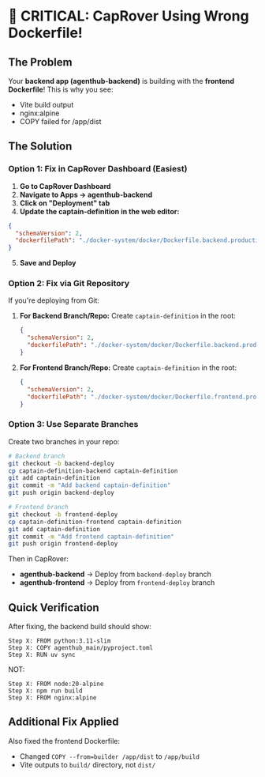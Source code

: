 # 🚨 CRITICAL: CapRover Using Wrong Dockerfile!

## The Problem
Your **backend app (agenthub-backend)** is building with the **frontend Dockerfile**! This is why you see:
- Vite build output
- nginx:alpine 
- COPY failed for /app/dist

## The Solution

### Option 1: Fix in CapRover Dashboard (Easiest)

1. **Go to CapRover Dashboard**
2. **Navigate to Apps → agenthub-backend**
3. **Click on "Deployment" tab**
4. **Update the captain-definition in the web editor:**

```json
{
  "schemaVersion": 2,
  "dockerfilePath": "./docker-system/docker/Dockerfile.backend.production"
}
```

5. **Save and Deploy**

### Option 2: Fix via Git Repository

If you're deploying from Git:

1. **For Backend Branch/Repo:**
   Create `captain-definition` in the root:
   ```json
   {
     "schemaVersion": 2,
     "dockerfilePath": "./docker-system/docker/Dockerfile.backend.production"
   }
   ```

2. **For Frontend Branch/Repo:**
   Create `captain-definition` in the root:
   ```json
   {
     "schemaVersion": 2,
     "dockerfilePath": "./docker-system/docker/Dockerfile.frontend.production"
   }
   ```

### Option 3: Use Separate Branches

Create two branches in your repo:
```bash
# Backend branch
git checkout -b backend-deploy
cp captain-definition-backend captain-definition
git add captain-definition
git commit -m "Add backend captain-definition"
git push origin backend-deploy

# Frontend branch  
git checkout -b frontend-deploy
cp captain-definition-frontend captain-definition
git add captain-definition
git commit -m "Add frontend captain-definition"
git push origin frontend-deploy
```

Then in CapRover:
- **agenthub-backend** → Deploy from `backend-deploy` branch
- **agenthub-frontend** → Deploy from `frontend-deploy` branch

## Quick Verification

After fixing, the backend build should show:
```
Step X: FROM python:3.11-slim
Step X: COPY agenthub_main/pyproject.toml
Step X: RUN uv sync
```

NOT:
```
Step X: FROM node:20-alpine
Step X: npm run build
Step X: FROM nginx:alpine
```

## Additional Fix Applied

Also fixed the frontend Dockerfile:
- Changed `COPY --from=builder /app/dist` to `/app/build`
- Vite outputs to `build/` directory, not `dist/`